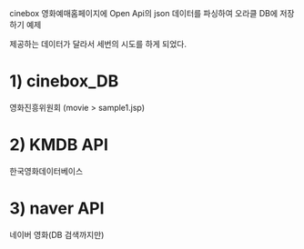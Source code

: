 cinebox 영화예매홈페이지에 Open Api의 json 데이터를 파싱하여 오라클 DB에 저장하기 예제

제공하는 데이터가 달라서 세번의 시도를 하게 되었다.
# 1) cinebox_DB
영화진흥위원회 (movie > sample1.jsp)
# 2) KMDB API
한국영화데이터베이스
# 3) naver API
네이버 영화(DB 검색까지만)
